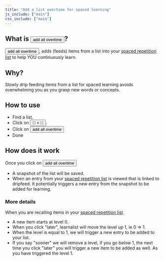 ```yaml
---
title: "Add a list overtime for spaced learning"
js_include: ["main"]
css_include: ["main"]
---
```


## What is <button class="br3">add all overtime</button>?
<button class="br3">add all overtime</button>, adds (feeds) items from a list into your <a class="link underline" href="/spaced-repetition.html#/overview">spaced repetition list</a> to help YOU continuously learn.

## Why?
Slowly drip feeding items from a list  for spaced learning avoids overwhelming you as you grasp new words or concepts.

## How to use
- Find a list.
- Click on <button class="br3">🧠 + 💪</button>.
- Click on <button class="br3">add all overtime</button>
- Done

## How does it work
Once you click on <button class="br3">add all overtime</button>

- A snapshot of the list will be saved.
- When an entry from your <a class="link underline" href="/spaced-repetition.html#/overview">spaced repetition list</a> is viewed that is linked to dripfeed. It potentially triggers a new entry from the snapshot to be added for learning.

### More details
When you are recalling items in your <a class="link underline" href="/spaced-repetition.html#/overview">spaced repetition list</a>.

- A new item starts at level 0.
- When you click "later", learnalist will move the level up 1, ie 0 => 1.
- When the level is equal to 1, we will trigger a new entry to be added to your list.
- If you say "sooner" we will remove a level, if you go below 1, the next time you click "later" you will trigger a new item to be added as well. As you have triggered the level 1.
